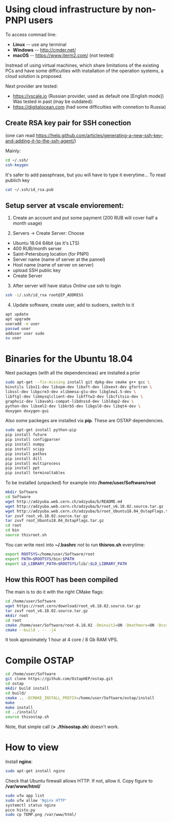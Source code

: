 Using cloud infrastructure by non-PNPI users
============================================

To access commad line:
 * **Linux** -- use any terminal
 * **Windows** -- http://cmder.net/
 * **macOS** -- https://www.iterm2.com/ (not tested)

Instread of using virtual machines, which share limitations of the existing PCs 
and have some difficulties with installation of the operation systems,
a cloud solution is proposed.

Next provider are tested:
  * https://vscale.io (Russian provider, used as default one [English mode])
Was tested in past (may be outdated):
  * https://digitalocean.com (had some difficulties with connetion to Russia)
  

Create RSA key pair for SSH conection
--------------------------------------

(one can read https://help.github.com/articles/generating-a-new-ssh-key-and-adding-it-to-the-ssh-agent/)
 
Mainly:

```bash
cd ~/.ssh/
ssh-keygen 
```

It's safer to add passphrase, but you will have to type it everytime...
To read publich key
 
```bash
cat ~/.ssh/id_rsa.pub
```


Setup server at vscale enviorement:
-----------------------------------

 1. Create an account and put some payment (200 RUB will cover half a month usage)
 
 2. Servers -> Create Server:  Choose
   * Ubuntu 18.04 64bit (as it's LTS)
   * 400 RUB/month server
   * Saint-Petersburg location (for PNPI)
   * Server name (name of server at the pannel)
   * Host name (name of server on server)
   * upload SSH public key
   * Create Server
   
 3. After server will have status _Online_ use ssh to login
 
```bash
ssh -i/.ssh/id_rsa root@IP_ADDRESS
```

 4. Update software, create user, add to sudoers, switch to it
 
```bash
apt update
apt upgrade
useradd -m user
passwd user
adduser user sudo
su user
```
 
Binaries for the Ubuntu 18.04
=============================

Next packages (with all the dependencieas) are installed a prior
```bash
sudo apt-get --fix-missing install git dpkg-dev cmake g++ gcc \ 
binutils libx11-dev libxpm-dev libxft-dev libxext-dev gfortran \
libssl-dev libpcre3-dev xlibmesa-glu-dev libglew1.5-dev \
libftgl-dev libmysqlclient-dev libfftw3-dev libcfitsio-dev \
graphviz-dev libavahi-compat-libdnssd-dev libldap2-dev \
python-dev libxml2-dev libkrb5-dev libgsl0-dev libqt4-dev \
doxygen doxygen-gui
```

Also some packeges are installed via **pip**.
These are OSTAP dependencies.
```bash
sudo apt-get install python-pip
pip install future
pip install configparser
pip install numpy
pip install scipy
pip install pathos
pip install dill
pip install multiprocess
pip install ppt
pip install terminaltables
```

To be installed (unpacked) for example into **/home/user/Software/root**
```bash
mkdir Software
cd Software
wget http://adzyuba.web.cern.ch/adzyuba/b/README.md
wget http://adzyuba.web.cern.ch/adzyuba/b/root_v6.18.02.source.tar.gz
wget http://adzyuba.web.cern.ch/adzyuba/b/root_Ubuntu18.04_OstapFlags.tar.gz
tar zxvf root_v6.18.02.source.tar.gz
tar zxvf root_Ubuntu18.04_OstapFlags.tar.gz
cd root
cd bin
source thisroot.sh
```

You can write next into **~/.bashrc** not to run **thisroo.sh** everytime:
```bash
export ROOTSYS=/home/user/Software/root
export PATH=$ROOTSYS/bin:$PATH
export LD_LIBRARY_PATH=$ROOTSYS/lib/:$LD_LIBRARY_PATH
```

How this ROOT has been compiled
-------------------------------

The main is to do it with the right CMake flags:
```bash
cd /home/user/Software
wget https://root.cern/download/root_v6.18.02.source.tar.gz
tar zxvf root_v6.18.02.source.tar.gz
mkdir root
cd root
cmake /home/user/Software/root-6.18.02 -Dminuit2=ON -Dmathmore=ON -Dcxx14=ON
cmake --build . -- -j4
```

It took aproximately 1 hour at 4 core / 8 Gb RAM VPS.


Compile OSTAP
=============

```bash
cd /home/user/Software
git clone https://github.com/OstapHEP/ostap.git
cd ostap
mkdir build install
cd build/
cmake .. -DCMAKE_INSTALL_PREFIX=/home/user/Software/ostap/install
make
make install
cd ../install/
source thisostap.sh
```
Note, that simple call (**> ./thisostap.sh**) doesn't work.

How to view
===========

Install **nginx**:

```bash
sudo apt-get install nginx
```

Check that Ubuntu firewall allows HTTP.
If not, allow it. Copy figure to **/var/www/html/**

```bash
sudo ufw app list
sudo ufw allow 'Nginx HTTP'
systemctl status nginx
pico histo.py
sudo cp TEMP.png /var/www/html/
```

